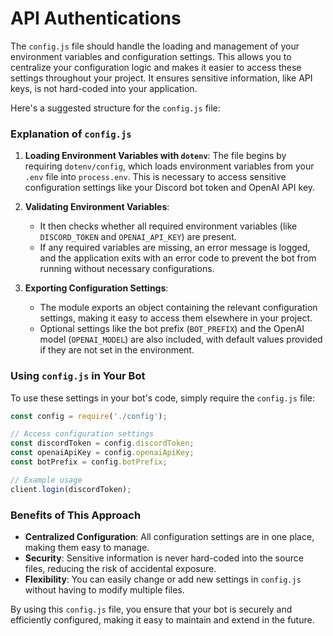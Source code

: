 # API Authentications

The `config.js` file should handle the loading and management of your environment variables and configuration settings. This allows you to centralize your configuration logic and makes it easier to access these settings throughout your project. It ensures sensitive information, like API keys, is not hard-coded into your application.

Here's a suggested structure for the `config.js` file:

### Explanation of `config.js`

1. **Loading Environment Variables with `dotenv`**: The file begins by requiring `dotenv/config`, which loads environment variables from your `.env` file into `process.env`. This is necessary to access sensitive configuration settings like your Discord bot token and OpenAI API key.

2. **Validating Environment Variables**:
   - It then checks whether all required environment variables (like `DISCORD_TOKEN` and `OPENAI_API_KEY`) are present.
   - If any required variables are missing, an error message is logged, and the application exits with an error code to prevent the bot from running without necessary configurations.

3. **Exporting Configuration Settings**:
   - The module exports an object containing the relevant configuration settings, making it easy to access them elsewhere in your project.
   - Optional settings like the bot prefix (`BOT_PREFIX`) and the OpenAI model (`OPENAI_MODEL`) are also included, with default values provided if they are not set in the environment.

### Using `config.js` in Your Bot

To use these settings in your bot's code, simply require the `config.js` file:

```javascript
const config = require('./config');

// Access configuration settings
const discordToken = config.discordToken;
const openaiApiKey = config.openaiApiKey;
const botPrefix = config.botPrefix;

// Example usage
client.login(discordToken);
```

### Benefits of This Approach

- **Centralized Configuration**: All configuration settings are in one place, making them easy to manage.
- **Security**: Sensitive information is never hard-coded into the source files, reducing the risk of accidental exposure.
- **Flexibility**: You can easily change or add new settings in `config.js` without having to modify multiple files.

By using this `config.js` file, you ensure that your bot is securely and efficiently configured, making it easy to maintain and extend in the future.